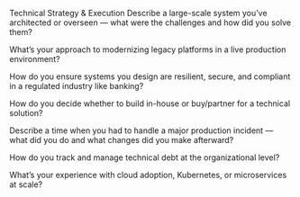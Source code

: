 Technical Strategy & Execution
Describe a large-scale system you’ve architected or overseen — what were the challenges and how did you solve them?

What’s your approach to modernizing legacy platforms in a live production environment?

How do you ensure systems you design are resilient, secure, and compliant in a regulated industry like banking?

How do you decide whether to build in-house or buy/partner for a technical solution?

Describe a time when you had to handle a major production incident — what did you do and what changes did you make afterward?

How do you track and manage technical debt at the organizational level?

What’s your experience with cloud adoption, Kubernetes, or microservices at scale?
